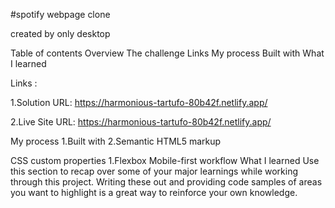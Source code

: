 #spotify webpage clone

created by only desktop

Table of contents Overview The challenge Links My process Built with What I learned

Links :

1.Solution URL:  https://harmonious-tartufo-80b42f.netlify.app/

2.Live Site URL: https://harmonious-tartufo-80b42f.netlify.app/

My process 1.Built with 2.Semantic HTML5 markup

CSS custom properties 1.Flexbox Mobile-first workflow What I learned Use this section to recap over some of your major learnings while working through this project. Writing these out and providing code samples of areas you want to highlight is a great way to reinforce your own knowledge.
